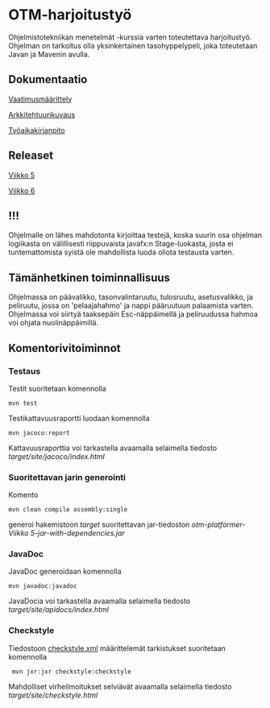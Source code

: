 # OTM-harjoitustyö
Ohjelmistotekniikan menetelmät -kurssia varten toteutettava harjoitustyö. Ohjelman on tarkoitus olla yksinkertainen tasohyppelypeli, joka toteutetaan Javan ja Mavenin avulla.
## Dokumentaatio
[Vaatimusmäärittely](https://github.com/Tubaias/otm-harjoitustyo/blob/master/dokumentaatio/vaatimusmaarittely.md)  

[Arkkitehtuurikuvaus](https://github.com/Tubaias/otm-harjoitustyo/blob/master/dokumentaatio/arkkitehtuuri.md)  

[Työaikakirjanpito](https://github.com/Tubaias/otm-harjoitustyo/blob/master/dokumentaatio/tuntikirjanpito.md)

## Releaset

[Viikko 5](https://github.com/Tubaias/otm-harjoitustyo/releases/tag/viikko5)

[Viikko 6](https://github.com/Tubaias/otm-harjoitustyo/releases/tag/viikko6)

## !!!
Ohjelmalle on lähes mahdotonta kirjoittaa testejä, koska suurin osa ohjelman logiikasta on välillisesti riippuvaista javafx:n Stage-luokasta, josta ei tuntemattomista syistä ole mahdollista luoda oliota testausta varten.

## Tämänhetkinen toiminnallisuus
Ohjelmassa on päävalikko, tasonvalintaruutu, tulosruutu, asetusvalikko, ja peliruutu, jossa on 'pelaajahahmo' ja nappi pääruutuun palaamista varten. Ohjelmassa voi siirtyä taaksepäin Esc-näppäimellä ja peliruudussa hahmoa voi ohjata nuolinäppäimillä.

## Komentorivitoiminnot

### Testaus

Testit suoritetaan komennolla

```
mvn test
```

Testikattavuusraportti luodaan komennolla

```
mvn jacoco:report
```

Kattavuusraporttia voi tarkastella avaamalla selaimella tiedosto _target/site/jacoco/index.html_

### Suoritettavan jarin generointi

Komento

```
mvn clean compile assembly:single
```

generoi hakemistoon _target_ suoritettavan jar-tiedoston _otm-platformer-Viikko 5-jar-with-dependencies.jar_

### JavaDoc

JavaDoc generoidaan komennolla

```
mvn javadoc:javadoc
```

JavaDocia voi tarkastella avaamalla selaimella tiedosto _target/site/apidocs/index.html_

### Checkstyle

Tiedostoon [checkstyle.xml](https://github.com/Tubaias/otm-harjoitustyo/blob/master/checkstyle.xml) määrittelemät tarkistukset suoritetaan komennolla

```
 mvn jxr:jxr checkstyle:checkstyle
```

Mahdolliset virheilmoitukset selviävät avaamalla selaimella tiedosto _target/site/checkstyle.html_


